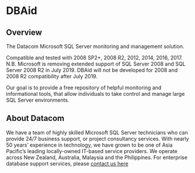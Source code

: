 # DBAid
## Overview
The Datacom Microsoft SQL Server monitoring and management solution.

Compatible and tested with 2008 SP2+, 2008 R2, 2012, 2014, 2016, 2017. N.B. Microsoft is removing extended support of SQL Server 2008 and SQL Server 2008 R2 in July 2019. DBAid will not be developed for 2008 and 2008 R2 compatibility after July 2019. 

Our goal is to provide a free repository of helpful monitoring and informational tools, that allow individuals to take control and manage large SQL Server environments.

## About Datacom
We have a team of highly skilled Microsoft SQL Server technicians who can provide 24/7 business support, or project consultancy services. With nearly 50 years’ experience in technology, we have grown to be one of Asia Pacific’s leading locally-owned IT-based service providers. We operate across New Zealand, Australia, Malaysia and the Philippines. For enterprise database support services, please [contact us here](https://www.datacom.co.nz/)
